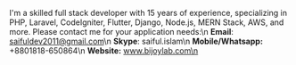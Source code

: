 I'm a skilled full stack developer with 15 years of experience, specializing in PHP, Laravel, CodeIgniter, Flutter, Django, Node.js, MERN Stack, AWS, and more. Please contact me for your application needs:\n
**Email**: saifuldev2011@gmail.com\n
**Skype**: saiful.islam\n
**Mobile/Whatsapp:** +8801818-650864\n
**Website:** www.bijoylab.com\n
